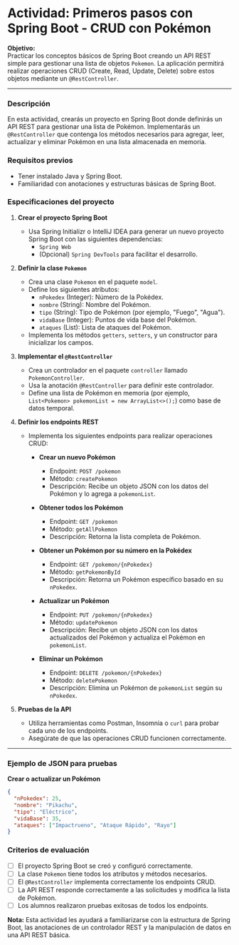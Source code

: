 
# Actividad: Primeros pasos con Spring Boot - CRUD con Pokémon

**Objetivo:**  
Practicar los conceptos básicos de Spring Boot creando un API REST simple para gestionar una lista de objetos `Pokemon`. La aplicación permitirá realizar operaciones CRUD (Create, Read, Update, Delete) sobre estos objetos mediante un `@RestController`.

---

### Descripción

En esta actividad, crearás un proyecto en Spring Boot donde definirás un API REST para gestionar una lista de Pokémon. Implementarás un `@RestController` que contenga los métodos necesarios para agregar, leer, actualizar y eliminar Pokémon en una lista almacenada en memoria.

### Requisitos previos

- Tener instalado Java y Spring Boot.
- Familiaridad con anotaciones y estructuras básicas de Spring Boot.

### Especificaciones del proyecto

1. **Crear el proyecto Spring Boot**
   - Usa Spring Initializr o IntelliJ IDEA para generar un nuevo proyecto Spring Boot con las siguientes dependencias:
     - `Spring Web`
     - (Opcional) `Spring DevTools` para facilitar el desarrollo.

2. **Definir la clase `Pokemon`**
   - Crea una clase `Pokemon` en el paquete `model`.
   - Define los siguientes atributos:
     - `nPokedex` (Integer): Número de la Pokédex.
     - `nombre` (String): Nombre del Pokémon.
     - `tipo` (String): Tipo de Pokémon (por ejemplo, "Fuego", "Agua").
     - `vidaBase` (Integer): Puntos de vida base del Pokémon.
     - `ataques` (List<String>): Lista de ataques del Pokémon.
   - Implementa los métodos `getters`, `setters`, y un constructor para inicializar los campos.

3. **Implementar el `@RestController`**
   - Crea un controlador en el paquete `controller` llamado `PokemonController`.
   - Usa la anotación `@RestController` para definir este controlador.
   - Define una lista de Pokémon en memoria (por ejemplo, `List<Pokemon> pokemonList = new ArrayList<>();`) como base de datos temporal.

4. **Definir los endpoints REST**
   - Implementa los siguientes endpoints para realizar operaciones CRUD:

     - **Crear un nuevo Pokémon**
       - Endpoint: `POST /pokemon`
       - Método: `createPokemon`
       - Descripción: Recibe un objeto JSON con los datos del Pokémon y lo agrega a `pokemonList`.

     - **Obtener todos los Pokémon**
       - Endpoint: `GET /pokemon`
       - Método: `getAllPokemon`
       - Descripción: Retorna la lista completa de Pokémon.

     - **Obtener un Pokémon por su número en la Pokédex**
       - Endpoint: `GET /pokemon/{nPokedex}`
       - Método: `getPokemonById`
       - Descripción: Retorna un Pokémon específico basado en su `nPokedex`.

     - **Actualizar un Pokémon**
       - Endpoint: `PUT /pokemon/{nPokedex}`
       - Método: `updatePokemon`
       - Descripción: Recibe un objeto JSON con los datos actualizados del Pokémon y actualiza el Pokémon en `pokemonList`.

     - **Eliminar un Pokémon**
       - Endpoint: `DELETE /pokemon/{nPokedex}`
       - Método: `deletePokemon`
       - Descripción: Elimina un Pokémon de `pokemonList` según su `nPokedex`.

5. **Pruebas de la API**
   - Utiliza herramientas como Postman, Insomnia o `curl` para probar cada uno de los endpoints.
   - Asegúrate de que las operaciones CRUD funcionen correctamente.

---

### Ejemplo de JSON para pruebas

**Crear o actualizar un Pokémon**

```json
{
  "nPokedex": 25,
  "nombre": "Pikachu",
  "tipo": "Eléctrico",
  "vidaBase": 35,
  "ataques": ["Impactrueno", "Ataque Rápido", "Rayo"]
}
```

### Criterios de evaluación

- [ ] El proyecto Spring Boot se creó y configuró correctamente.
- [ ] La clase `Pokemon` tiene todos los atributos y métodos necesarios.
- [ ] El `@RestController` implementa correctamente los endpoints CRUD.
- [ ] La API REST responde correctamente a las solicitudes y modifica la lista de Pokémon.
- [ ] Los alumnos realizaron pruebas exitosas de todos los endpoints.

**Nota:** Esta actividad les ayudará a familiarizarse con la estructura de Spring Boot, las anotaciones de un controlador REST y la manipulación de datos en una API REST básica.
